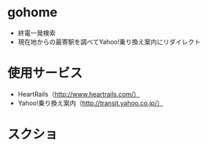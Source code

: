 # gohome
- 終電一発検索
- 現在地からの最寄駅を調べてYahoo!乗り換え案内にリダイレクト

# 使用サービス
- HeartRails（http://www.heartrails.com/）
- Yahoo!乗り換え案内（http://transit.yahoo.co.jp/）

# スクショ
